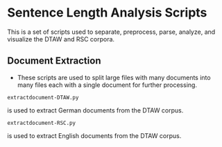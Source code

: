 # Sentence Length Analysis Scripts

This is a set of scripts used to separate, preprocess, parse, analyze, and visualize the DTAW and RSC corpora.

## Document Extraction
- These scripts are used to split large files with many documents into many files each with a single document for further processing. 
```
extractdocument-DTAW.py
```
is used to extract German documents from the DTAW corpus.
```
extractdocument-RSC.py
```
is used to extract English documents from the DTAW corpus.